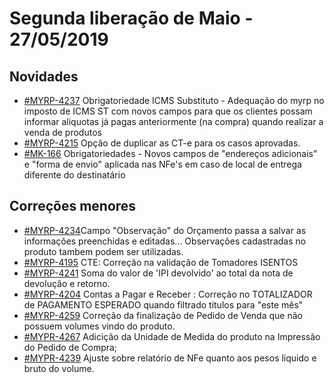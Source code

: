 # Segunda liberação de Maio - 27/05/2019

## Novidades
* [#MYRP-4237](https://devmyrp.atlassian.net/browse/MYRP-4237) Obrigatoriedade ICMS Substituto - Adequação do myrp no imposto de ICMS ST com novos campos para que os clientes possam informar aliquotas já pagas anteriormente (na compra) quando realizar a venda de produtos 
* [#MYRP-4215](https://devmyrp.atlassian.net/browse/MYRP-4215) Opção de duplicar as CT-e para os casos aprovadas.
* [#MK-166](https://devmyrp.atlassian.net/browse/MK-166) Obrigatoriedades - Novos campos de "endereços adicionais" e "forma de envio" aplicada nas NFe's em caso de local de entrega diferente do destinatário 


## Correções menores
* [#MYRP-4234](https://devmyrp.atlassian.net/browse/MYRP-4234)Campo "Observação" do Orçamento passa a salvar as informações preenchidas e editadas... Observações cadastradas no produto tambem podem ser utilizadas.
* [#MYRP-4195](https://devmyrp.atlassian.net/browse/MYRP-4195) CTE: Correção na validação de Tomadores ISENTOS 
* [#MYRP-4241](https://devmyrp.atlassian.net/browse/MYRP-4241) Soma do valor de 'IPI devolvido' <vIPIDevol> ao total da nota de devolução e retorno.
* [#MYRP-4204](https://devmyrp.atlassian.net/browse/MYRP-4204) Contas a Pagar e Receber : Correção no TOTALIZADOR de PAGAMENTO ESPERADO quando filtrado titulos para "este mês" 
* [#MYRP-4259](https://devmyrp.atlassian.net/browse/MYRP-4259) Correção da finalização de Pedido de Venda que não possuem volumes vindo do produto.
* [#MYPR-4267](https://devmyrp.atlassian.net/browse/MYPR-4267) Adicição da Unidade de Medida do produto na Impressão do Pedido de Compra;
* [#MYPR-4239](https://devmyrp.atlassian.net/browse/MYPR-4239) Ajuste sobre relatório de NFe quanto aos pesos líquido e bruto do volume.

